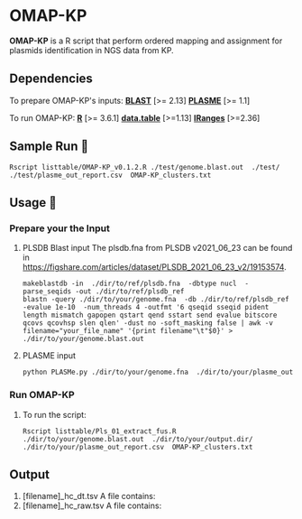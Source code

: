 # OMAP-KP
**OMAP-KP** is a R script that perform ordered mapping and assignment for plasmids identification in NGS data from KP.

## Dependencies
To prepare OMAP-KP's inputs:
[**BLAST**](https://blast.ncbi.nlm.nih.gov/doc/blast-help/downloadblastdata.html) [>= 2.13]
[**PLASME**](https://github.com/HubertTang/PLASMe) [>= 1.1]

To run OMAP-KP:
[**R**](https://www.r-project.org/) [>= 3.6.1]
[**data.table**](https://cran.r-project.org/web/packages/data.table/index.html) [>=1.13]
[**IRanges**](https://bioconductor.org/packages/release/bioc/html/IRanges.html) [>=2.36]
 
## Sample Run 🎥
```Shell
Rscript listtable/OMAP-KP_v0.1.2.R ./test/genome.blast.out  ./test/ ./test/plasme_out_report.csv  OMAP-KP_clusters.txt 
```
 
## Usage 🎥
### Prepare your the Input
1. PLSDB Blast input
    The plsdb.fna from PLSDB v2021_06_23 can be found in https://figshare.com/articles/dataset/PLSDB_2021_06_23_v2/19153574.
    ```Shell
    makeblastdb -in  ./dir/to/ref/plsdb.fna  -dbtype nucl  -parse_seqids -out ./dir/to/ref/plsdb_ref
    blastn -query ./dir/to/your/genome.fna  -db ./dir/to/ref/plsdb_ref  -evalue 1e-10  -num_threads 4 -outfmt '6 qseqid sseqid pident length mismatch gapopen qstart qend sstart send evalue bitscore qcovs qcovhsp slen qlen' -dust no -soft_masking false | awk -v filename="your_file_name" '{print filename"\t"$0}' > ./dir/to/your/genome.blast.out
    ```
2. PLASME input
    ```Shell
    python PLASMe.py ./dir/to/your/genome.fna  ./dir/to/your/plasme_out 
    ```
### Run OMAP-KP
1. To run the script:
    ```Shell
    Rscript listtable/Pls_01_extract_fus.R ./dir/to/your/genome.blast.out  ./dir/to/your/output.dir/ ./dir/to/your/plasme_out_report.csv  OMAP-KP_clusters.txt 
    ```


## Output
1. [filename]_hc_dt.tsv
    A file contains: 
2. [filename]_hc_raw.tsv
    A file contains: 


